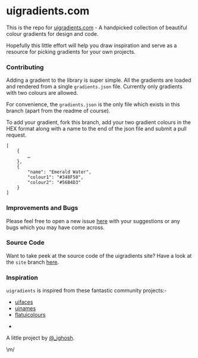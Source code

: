 # uigradients.com

This is the repo for [uigradients.com](http://uigradients.com) - A handpicked collection of beautiful colour gradients for design and code.

Hopefully this little effort will help you draw inspiration and serve as a resource for picking gradients for your own projects. 


### Contributing

Adding a gradient to the library is super simple. All the gradients are loaded and rendered from a single `gradients.json` file. Currently only gradients with two colours are allowed.

For convenience, the `gradients.json` is the only file which exists in this branch (apart from the readme of course).

To add your gradient, fork this branch, add your two gradient colours in the HEX format along with a name to the end of the json file and submit a pull request.

    [
        {
    		…
     	},
     	{
      		"name": "Emerald Water",
      		"colour1": "#348F50",
      		"colour2": "#56B4D3"
     	}
    ]


### Improvements and Bugs

Please feel free to open a new issue [here](https://github.com/Ghosh/uiGradients/issues) with your suggestions or any bugs which you may have come across.


### Source Code

Want to take peek at the source code of the uigradients site? Have a look at the `site` branch [here](https://github.com/Ghosh/uiGradients/tree/site).


### Inspiration

`uigradients` is inspired from these fantastic community projects:-

* [uifaces](http://uifaces.com/)
* [uinames](http://uinames.com/)
* [flatuicolours](http://flatuicolors.com/)

-

A little project by [@_ighosh](http://twitter.com/_ighosh).

\m/
